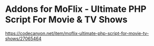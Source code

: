 # Addons for MoFlix - Ultimate PHP Script For Movie & TV Shows
https://codecanyon.net/item/moflix-ultimate-php-script-for-movie-tv-shows/27065464
